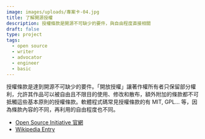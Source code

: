 ```yaml
---
image: images/uploads/專案卡-04.jpg
title: 了解開源授權
description: 授權條款是開源不可缺少的要件，與自由程度直接相關
draft: false
type: project
tags:
  - open source
  - writer
  - advocator
  - engineer
  - basic
---
```

授權條款是達到開源不可缺少的要件。「開放授權」讓著作權所有者只保留部分權利，允許其作品可以被自由且不限目的使用、修改和散布，額外附加的條款都不可抵觸這些基本原則的授權條款。軟體程式碼常見授權條款的有 MIT, GPL… 等，因為條款內容的不同，再利用的自由程度也不同。

- [Open Source Initiative 官網](https://web.archive.org/web/20120222220933/http://www.opensource.org/)
- [Wikipedia Entry](https://zh.wikipedia.org/zh-tw/%E8%87%AA%E7%94%B1%E5%8F%8A%E9%96%8B%E6%94%BE%E5%8E%9F%E5%A7%8B%E7%A2%BC%E8%BB%9F%E9%AB%94%E8%A8%B1%E5%8F%AF%E8%AD%89%E6%AF%94%E8%BC%83)
